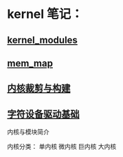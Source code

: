 # kernel 笔记：

## [kernel_modules](kernel/kernel_modules.md)
## [mem_map](kernel/mem_map.md)
## [内核裁剪与构建](kernel/内核裁剪与构建.md)
## [字符设备驱动基础](kernel/字符设备驱动基础.md)

内核与模块简介

内核分类：
单内核
微内核
巨内核
大内核

